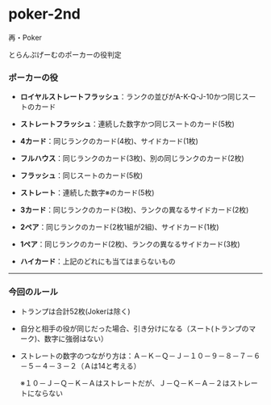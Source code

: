 # poker-2nd
再・Poker

とらんぷげーむのポーカーの役判定


### ポーカーの役
+ **ロイヤルストレートフラッシュ**：ランクの並びがA-K-Q-J-10かつ同じスートのカード

+ **ストレートフラッシュ**：連続した数字かつ同じスートのカード(5枚)

+ **4カード**：同じランクのカード(4枚)、サイドカード(1枚)
    
+ **フルハウス**：同じランクのカード(3枚)、別の同じランクのカード(2枚)
    
+ **フラッシュ**：同じスートのカード(5枚)
    
+ **ストレート**：連続した数字※のカード(5枚)
    
+ **3カード**：同じランクのカード(3枚)、ランクの異なるサイドカード(2枚)

+ **2ペア**：同じランクのカード(2枚1組が2組)、サイドカード(1枚)

+ **1ペア**：同じランクのカード(2枚)、ランクの異なるサイドカード(3枚)

+ **ハイカード**：上記のどれにも当てはまらないもの

***

### 今回のルール
+ トランプは合計52枚(Jokerは除く)
+ 自分と相手の役が同じだった場合、引き分けになる（スート(トランプのマーク)、数字に強弱はない）
+ ストレートの数字のつながり方は：Ａ－Ｋ－Ｑ－Ｊ－１０－９－８－７－６－５－４－３－２（Ａは14と考える）
  
    ※１０－Ｊ－Ｑ－Ｋ－Ａはストレートだが、Ｊ－Ｑ－Ｋ－Ａ－２はストレートにならない